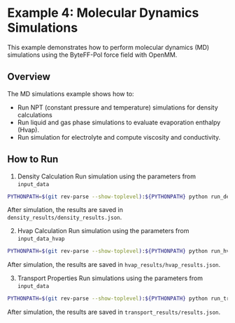 # Example 4: Molecular Dynamics Simulations
This example demonstrates how to perform molecular dynamics (MD) simulations using the ByteFF-Pol force field with OpenMM.

## Overview
The MD simulations example shows how to:
* Run NPT (constant pressure and temperature) simulations for density calculations
* Run liquid and gas phase simulations to evaluate evaporation enthalpy (Hvap).
* Run simulation for electrolyte and compute viscosity and conductivity.

## How to Run
1. Density Calculation
Run simulation using the parameters from `input_data`
```bash
PYTHONPATH=$(git rev-parse --show-toplevel):${PYTHONPATH} python run_density.py
```
After simulation, the results are saved in `density_results/density_results.json`.

2. Hvap Calculation
Run simulation using the parameters from `input_data_hvap`
```bash
PYTHONPATH=$(git rev-parse --show-toplevel):${PYTHONPATH} python run_hvap.py
```
After simulation, the results are saved in `hvap_results/hvap_results.json`.

3. Transport Properties
Run simulations using the parameters from `input_data`
```bash 
PYTHONPATH=$(git rev-parse --show-toplevel):${PYTHONPATH} python run_transport.py
```
After simulation, the results are saved in `transport_results/results.json`.